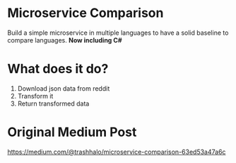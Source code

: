 # Microservice Comparison
Build a simple microservice in multiple languages to have a solid baseline to compare languages. 
**Now including C#**

# What does it do?
1. Download json data from reddit
2. Transform it
3. Return transformed data

# Original Medium Post
https://medium.com/@trashhalo/microservice-comparison-63ed53a47a6c
